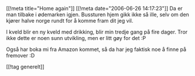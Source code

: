 [[!meta  title="Home again"]]
[[!meta  date="2006-06-26 14:17:23"]]
Da er man tilbake i ødemarken igjen. Bussturen hjem gikk ikke så ille, selv om den kjører halve norge rundt for å komme fram dit jeg vil.

I kveld blir en ny kveld med drikking, blir min tredje gang på fire dager. Tror ikke dette er noen sunn utvikling, men er litt gøy for det :P

Også har boka mi fra Amazon kommet, så da har jeg faktisk noe å finne på fremover :D

[[!tag  generelt]]